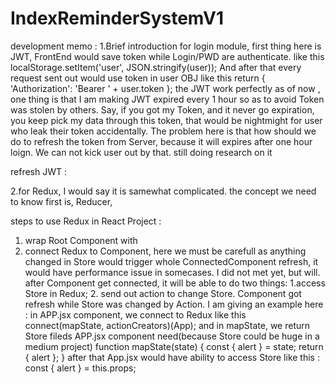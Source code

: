 # IndexReminderSystemV1

development memo : 
1.Brief introduction for login module, first thing here is JWT,  FrontEnd would save token while Login/PWD are authenticate. like this localStorage.setItem('user', JSON.stringify(user)); And after that every request sent out would use token in user OBJ like this return { 'Authorization': 'Bearer ' + user.token };
the JWT work perfectly as of now , one thing is that I am making JWT expired every 1 hour so as to avoid Token was stolen by others. Say, if you got my Token, and it never go expiration, you keep pick my data through this token, that would be nightmight for user who leak their token accidentally.
The problem here is that how should we do to refresh the token from Server, because it will expires after one hour loign. We can not kick user out by that. still doing research on it

refresh JWT : 


2.for Redux, I would say it is samewhat complicated. the concept we need to know first is, Reducer, 

steps to use Redux in React Project : 
1. wrap Root Component with <Provider store={store}>
2. connect Redux to Component, here we must be carefull as anything changed in Store would trigger whole ConnectedComponent refresh, it would have performance issue in somecases. I did not met yet, but will.
after Component get connected, it will be able to do two things: 1.access Store in Redux; 2. send out action to change Store.
Component got refresh while Store was changed by Action.
I am giving an example here : 
in APP.jsx component, we connect to Redux like this connect(mapState, actionCreators)(App);
and in mapState, we return Store fileds APP.jsx component need(because Store could be huge in a medium project)
function mapState(state) {
    const { alert } = state;
    return { alert };
}
after that App.jsx would have ability to access Store like this : 
const { alert } = this.props;
